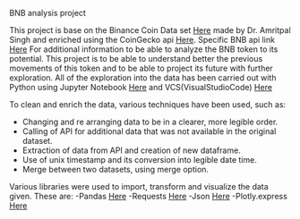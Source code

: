 BNB analysis project

This project is base on the Binance Coin Data set [Here](https://www.kaggle.com/amritpal333/binance-coin-data) made by Dr. Amritpal Singh 
and enriched using the CoinGecko api [Here](https://www.coingecko.com/es/api/documentation?). Specific BNB api link [Here](https://api.coingecko.com/api/v3/coins/binancecoin/market_chart/range?vs_currency=usd&from=1510185600&to=1627344000000)
For additional information to be able to analyze the BNB token to its potential.
This project is to be able to understand better the previous movements of this token and to be able to project its future with further exploration.
All of the exploration into the data has been carried out with Python using Jupyter Notebook [Here](https://jupyter-notebook.readthedocs.io/en/stable/) and VCS(VisualStudioCode) [Here](https://code.visualstudio.com/docs)

To clean and enrich the data, various techniques have been used, such as:
- Changing and re arranging data to be in a clearer, more legible order.
- Calling of API for additional data that was not available in the original dataset.
- Extraction of data from API and creation of new dataframe.
- Use of unix timestamp and its conversion into legible date time.
- Merge between two datasets, using merge option.

Various libraries were used to import, transform and visualize the data given. These are:
-Pandas [Here](https://pandas.pydata.org/docs/)
-Requests [Here](https://docs.python-requests.org/en/master/)
-Json [Here](https://docs.python.org/3/library/json.html)
-Plotly.express [Here](https://plotly.com/python/plotly-express/)



